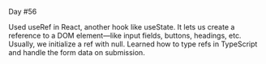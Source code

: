 Day #56<br>

Used useRef in React, another hook like useState. It lets us create a reference to a DOM element—like input fields, buttons, headings, etc. Usually, we initialize a ref with null. Learned how to type refs in TypeScript and handle the form data on submission.
